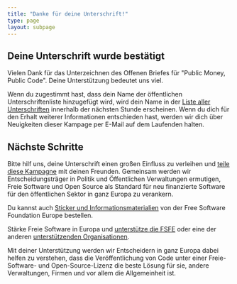 ```yaml
---
title: "Danke für deine Unterschrift!"
type: page
layout: subpage
---
```


## Deine Unterschrift wurde bestätigt

Vielen Dank für das Unterzeichnen des Offenen Briefes für "Public Money, Public Code". Deine Unterstützung bedeutet uns viel.

Wenn du zugestimmt hast, dass dein Name der öffentlichen Unterschriftenliste hinzugefügt wird, wird dein Name in der [Liste aller Unterschriften](../all-signatures) innerhalb der nächsten Stunde erscheinen. Wenn du dich für den Erhalt weiterer Informationen entschieden hast, werden wir dich über Neuigkeiten dieser Kampage per E-Mail auf dem Laufenden halten.

## Nächste Schritte

Bitte hilf uns, deine Unterschrift einen großen Einfluss zu verleihen und [teile diese Kampagne](../../#spread) mit deinen Freunden. Gemeinsam werden wir Entscheidungsträger in Politik und Öffentlichen Verwaltungen ermutigen, Freie Software und Open Source als Standard für neu finanzierte Software für den öffentlichen Sektor in ganz Europa zu verankern. 

Du kannst auch [Sticker und Informationsmaterialien](https://fossasia.org/promo#pmpc) von der Free Software Foundation Europe bestellen.

Stärke Freie Software in Europa und [unterstütze die FSFE](https://fossasia.org/donate/?pmpc) oder eine der anderen [unterstützenden Organisationen](../../#organisations).

Mit deiner Unterstützung werden wir Entscheidern in ganz Europa dabei helfen zu verstehen, dass die Veröffentlichung von Code unter einer Freie-Software- und Open-Source-Lizenz die beste Lösung für sie, andere Verwaltungen, Firmen und vor allem die Allgemeinheit ist.
